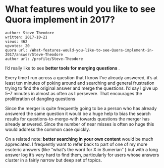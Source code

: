 # What features would you like to see Quora implement in 2017?

	author: Steve Theodore
	written: 2017-10-21
	views: 462
	upvotes: 20
	quora url: /What-features-would-you-like-to-see-Quora-implement-in-2017/answer/Steve-Theodore
	author url: /profile/Steve-Theodore


I’d really like to see __better tools for merging questions__ .

Every time I run across a question that I know I’ve already answered, it’s at least ten minutes of poking around and searching and general frustration trying to find the original answer and merge the questions. I’d say I give up 5–7 minutes in almost as often as I persevere. That encourages the proliferation of dangling questions

Since the merger is quite frequently going to be a person who has already answered the same question it would be a huge help to bias the search results for questions-to-merge-with towards questions the merger has already answered. Since the number of near misses is often so huge this would address the common case quickly.

On a related note: __better searching in your own content__  would be much appreciated. I frequently want to refer back to part of one of my more esoteric answers (like “what’s the word for X in Sumerian” ) but with a long answer log it’s very hard to find them, particularly for users whose answers cluster in a fairly narrow but deep set of topics.

